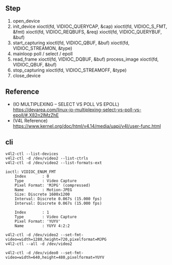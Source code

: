 ## Step
1. open_device
2. init_device
    xioctl(fd, VIDIOC_QUERYCAP, &cap)
    xioctl(fd, VIDIOC_S_FMT, &fmt)
    xioctl(fd, VIDIOC_REQBUFS, &req)
    xioctl(fd, VIDIOC_QUERYBUF, &buf)
3. start_capturing
    xioctl(fd, VIDIOC_QBUF, &buf)
    xioctl(fd, VIDIOC_STREAMON, &type)
4. mainloop
    poll / select / epoll
5. read_frame
    xioctl(fd, VIDIOC_DQBUF, &buf)
    process_image
    xioctl(fd, VIDIOC_QBUF, &buf)
6. stop_capturing
    xioctl(fd, VIDIOC_STREAMOFF, &type)
7. close_device

## Reference
- (IO MULTIPLEXING – SELECT VS POLL VS EPOLL) https://devarea.com/linux-io-multiplexing-select-vs-poll-vs-epoll/#.X82n2lMzZhE
- (V4L Reference) https://www.kernel.org/doc/html/v4.14/media/uapi/v4l/user-func.html

## cli

    v4l2-ctl --list-devices
    v4l2-ctl -d /dev/video2 --list-ctrls
    v4l2-ctl -d /dev/video2 --list-formats-ext 

    ioctl: VIDIOC_ENUM_FMT
        Index       : 0
        Type        : Video Capture
        Pixel Format: 'MJPG' (compressed)
        Name        : Motion-JPEG
        Size: Discrete 1600x1200
        Interval: Discrete 0.067s (15.000 fps)
        Interval: Discrete 0.067s (15.000 fps)
    
        Index       : 1
        Type        : Video Capture
        Pixel Format: 'YUYV'
        Name        : YUYV 4:2:2

    v4l2-ctl -d /dev/video2 --set-fmt-video=width=1280,height=720,pixelformat=MJPG
    v4l2-ctl --all -d /dev/video2

    v4l2-ctl -d /dev/video0 --set-fmt-video=width=640,height=480,pixelformat=YUYV